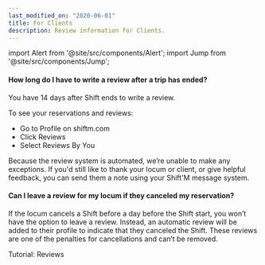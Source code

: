 ```yaml
---
last_modified_on: "2020-06-01"
title: For Clients
description: Review information for Clients.
---
```


import Alert from '@site/src/components/Alert';
import Jump from '@site/src/components/Jump';

#### How long do I have to write a review after a trip has ended?
You have 14 days after Shift ends to write a review.

To see your reservations and reviews:
* Go to Profile on shiftm.com
* Click Reviews
* Select Reviews By You

Because the review system is automated, we’re unable to make any exceptions. If you'd still like to thank your locum or client, or give helpful feedback, you can send them a note using your Shift'M message system.

#### Can I leave a review for my locum if they canceled my reservation?
If the locum cancels a Shift before a day before the Shift start, you won’t have the option to leave a review. Instead, an automatic review will be added to their profile to indicate that they canceled the Shift. These reviews are one of the penalties for cancellations and can’t be removed.

<Jump to="/guides/getting-started/reviews/">Tutorial: Reviews</Jump>

[docs.sinks]: /docs/reference/sinks/
[pages.components]: /components/
[urls.vector_bug_issues]: https://github.com/timberio/vector/issues?q=is%3Aopen+is%3Aissue+label%3A%22type%3A+bug%22
